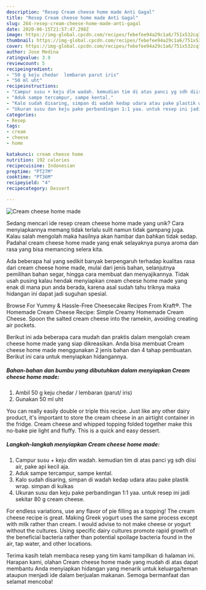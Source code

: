 ```yaml
---
description: "Resep Cream cheese home made Anti Gagal"
title: "Resep Cream cheese home made Anti Gagal"
slug: 264-resep-cream-cheese-home-made-anti-gagal
date: 2020-06-15T21:57:47.298Z
image: https://img-global.cpcdn.com/recipes/febefee94a29c1a6/751x532cq70/cream-cheese-home-made-foto-resep-utama.jpg
thumbnail: https://img-global.cpcdn.com/recipes/febefee94a29c1a6/751x532cq70/cream-cheese-home-made-foto-resep-utama.jpg
cover: https://img-global.cpcdn.com/recipes/febefee94a29c1a6/751x532cq70/cream-cheese-home-made-foto-resep-utama.jpg
author: Jose Medina
ratingvalue: 3.9
reviewcount: 5
recipeingredient:
- "50 g keju chedar  lembaran parut iris"
- "50 ml uht"
recipeinstructions:
- "Campur susu + keju dlm wadah. kemudian tim di atas panci yg sdh diisi air, pake api kecil aja."
- "Aduk sampe tercampur, sampe kental."
- "Kalo sudah disaring, simpan di wadah kedap udara atau pake plastik wrap. simpan di kulkas"
- "Ukuran susu dan keju pake perbandingan 1:1 yaa. untuk resep ini jadi sekitar 80 g cream cheese."
categories:
- Resep
tags:
- cream
- cheese
- home

katakunci: cream cheese home 
nutrition: 192 calories
recipecuisine: Indonesian
preptime: "PT27M"
cooktime: "PT36M"
recipeyield: "4"
recipecategory: Dessert

---
```



![Cream cheese home made](https://img-global.cpcdn.com/recipes/febefee94a29c1a6/751x532cq70/cream-cheese-home-made-foto-resep-utama.jpg)

Sedang mencari ide resep cream cheese home made yang unik? Cara menyiapkannya memang tidak terlalu sulit namun tidak gampang juga. Kalau salah mengolah maka hasilnya akan hambar dan bahkan tidak sedap. Padahal cream cheese home made yang enak selayaknya punya aroma dan rasa yang bisa memancing selera kita.

Ada beberapa hal yang sedikit banyak berpengaruh terhadap kualitas rasa dari cream cheese home made, mulai dari jenis bahan, selanjutnya pemilihan bahan segar, hingga cara membuat dan menyajikannya. Tidak usah pusing kalau hendak menyiapkan cream cheese home made yang enak di mana pun anda berada, karena asal sudah tahu triknya maka hidangan ini dapat jadi suguhan spesial.

Browse For Yummy &amp; Hassle-Free Cheesecake Recipes From Kraft®. The Homemade Cream Cheese Recipe: Simple Creamy Homemade Cream Cheese. Spoon the salted cream cheese into the ramekin, avoiding creating air pockets.


Berikut ini ada beberapa cara mudah dan praktis dalam mengolah cream cheese home made yang siap dikreasikan. Anda bisa membuat Cream cheese home made menggunakan 2 jenis bahan dan 4 tahap pembuatan. Berikut ini cara untuk menyiapkan hidangannya.

<!--inarticleads1-->

##### Bahan-bahan dan bumbu yang dibutuhkan dalam menyiapkan Cream cheese home made:

1. Ambil 50 g keju chedar / lembaran (parut/ iris)
1. Gunakan 50 ml uht


You can really easily double or triple this recipe. Just like any other dairy product, it&#39;s important to store the cream cheese in an airtight container in the fridge. Cream cheese and whipped topping folded together make this no-bake pie light and fluffy. This is a quick and easy dessert. 

<!--inarticleads2-->

##### Langkah-langkah menyiapkan Cream cheese home made:

1. Campur susu + keju dlm wadah. kemudian tim di atas panci yg sdh diisi air, pake api kecil aja.
1. Aduk sampe tercampur, sampe kental.
1. Kalo sudah disaring, simpan di wadah kedap udara atau pake plastik wrap. simpan di kulkas
1. Ukuran susu dan keju pake perbandingan 1:1 yaa. untuk resep ini jadi sekitar 80 g cream cheese.


For endless variations, use any flavor of pie filling as a topping! The cream cheese recipe is great. Making Greek yogurt uses the same process except with milk rather than cream. I would advise to not make cheese or yogurt without the cultures. Using specific dairy cultures promote rapid growth of the beneficial bacteria rather than potential spoilage bacteria found in the air, tap water, and other locations. 

Terima kasih telah membaca resep yang tim kami tampilkan di halaman ini. Harapan kami, olahan Cream cheese home made yang mudah di atas dapat membantu Anda menyiapkan hidangan yang menarik untuk keluarga/teman ataupun menjadi ide dalam berjualan makanan. Semoga bermanfaat dan selamat mencoba!
